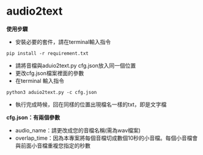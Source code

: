 # audio2text
**使用步驟**

* 安裝必要的套件，請在terminal輸入指令
```
pip install -r requirement.txt
```
* 請將音檔與aduio2text.py cfg.json放入同一個位置
* 更改cfg.json檔案裡面的參數
* 在terminal 輸入指令
```
python3 aduio2text.py -c cfg.json
```
* 執行完成時候，回在同樣的位置出現檔名一樣的txt，即是文字檔


**cfg.json：有兩個參數**
* audio_name：請更改成您的音檔名稱(需為wav檔案)
* overlap_time：因為本專案將每個音檔切成數個10秒的小音檔。每個小音檔會與前面小音檔重複您指定的秒數
